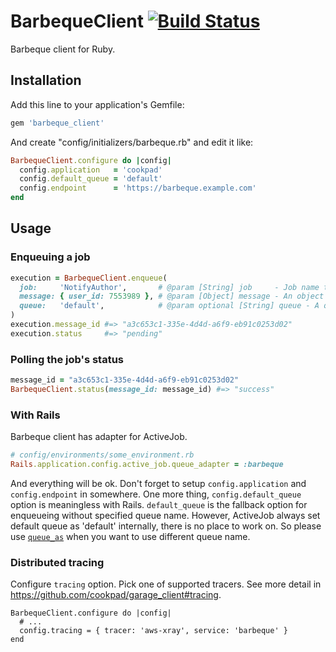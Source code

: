 # BarbequeClient [![Build Status](https://travis-ci.org/cookpad/barbeque_client.svg?branch=master)](https://travis-ci.org/cookpad/barbeque_client)

Barbeque client for Ruby.

## Installation

Add this line to your application's Gemfile:

```rb
gem 'barbeque_client'
```

And create "config/initializers/barbeque.rb" and edit it like:

```rb
BarbequeClient.configure do |config|
  config.application   = 'cookpad'
  config.default_queue = 'default'
  config.endpoint      = 'https://barbeque.example.com'
end
```

## Usage
### Enqueuing a job

```rb
execution = BarbequeClient.enqueue(
  job:     'NotifyAuthor',       # @param [String] job     - Job name to enqueue.
  message: { user_id: 7553989 }, # @param [Object] message - An object which is serializable as JSON.
  queue:   'default',            # @param optional [String] queue - A queue name to enqueue a job.
)
execution.message_id #=> "a3c653c1-335e-4d4d-a6f9-eb91c0253d02"
execution.status     #=> "pending"
```

### Polling the job's status

```rb
message_id = "a3c653c1-335e-4d4d-a6f9-eb91c0253d02"
BarbequeClient.status(message_id: message_id) #=> "success"
```

### With Rails

Barbeque client has adapter for ActiveJob.

```rb
# config/environments/some_environment.rb
Rails.application.config.active_job.queue_adapter = :barbeque
```

And everything will be ok. Don't forget to setup `config.application` and `config.endpoint` in somewhere.
One more thing, `config.default_queue` option is meaningless with Rails.
`default_queue` is the fallback option for enqueueing without specified queue name.
However, ActiveJob always set default queue as 'default' internally,
there is no place to work on. So please use [`queue_as`](http://api.rubyonrails.org/classes/ActiveJob/QueueName/ClassMethods.html#method-i-queue_as) when you want to use different queue name.

### Distributed tracing
Configure `tracing` option. Pick one of supported tracers.
See more detail in https://github.com/cookpad/garage_client#tracing.

```
BarbequeClient.configure do |config|
  # ...
  config.tracing = { tracer: 'aws-xray', service: 'barbeque' }
end
```
